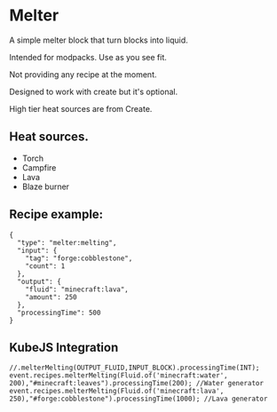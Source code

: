 # Melter

A simple melter block that turn blocks into liquid.

Intended for modpacks. Use as you see fit.

Not providing any recipe at the moment.

Designed to work with create but it's optional.

High tier heat sources are from Create.

## Heat sources.
- Torch
- Campfire
- Lava
- Blaze burner

## Recipe example:
```
{
  "type": "melter:melting",
  "input": {
    "tag": "forge:cobblestone",
    "count": 1
  },
  "output": {
    "fluid": "minecraft:lava",
    "amount": 250
  },
  "processingTime": 500
}
```

## KubeJS Integration
```
//.melterMelting(OUTPUT_FLUID,INPUT_BLOCK).processingTime(INT);
event.recipes.melterMelting(Fluid.of('minecraft:water', 200),"#minecraft:leaves").processingTime(200); //Water generator
event.recipes.melterMelting(Fluid.of('minecraft:lava', 250),"#forge:cobblestone").processingTime(1000); //Lava generator
```


